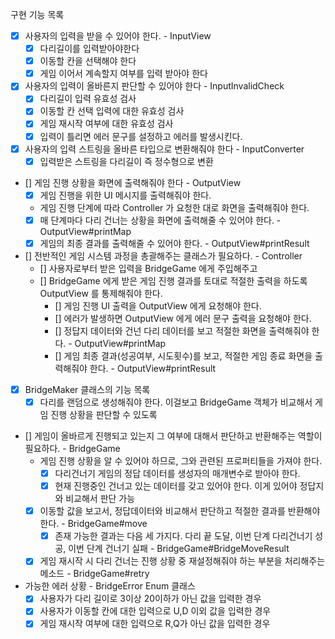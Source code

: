 구현 기능 목록
- [x] 사용자의 입력을 받을 수 있어야 한다. - InputView
  - [x] 다리길이를 입력받아야한다
  - [x] 이동할 칸을 선택해야 한다
  - [x] 게임 이어서 계속할지 여부를 입력 받아야 한다
- [x] 사용자의 입력이 올바른지 판단할 수 있어야 한다 - InputInvalidCheck
  - [x] 다리길이 입력 유효성 검사
  - [x] 이동할 칸 선택 입력에 대한 유효성 검사
  - [x] 게임 재시작 여부에 대한 유효성 검사
  - [x] 입력이 틀리면 에러 문구를 설정하고 에러를 발생시킨다.
- [x] 사용자의 입력 스트링을 올바른 타입으로 변환해줘야 한다 - InputConverter
  - [x] 입력받은 스트링을 다리길이 즉 정수형으로 변환

- [] 게임 진행 상황을 화면에 출력해줘야 한다 - OutputView
  - [x] 게임 진행을 위한 UI 메시지를 출력해줘야 한다.
  - 게임 진행 단계에 따라 Controller 가 요청한 대로 화면을 출력해줘야 한다.
  - [x] 매 단계마다 다리 건너는 상황을 화면에 출력해줄 수 있어야 한다. - OutputView#printMap
  - [x] 게임의 최종 결과를 출력해줄 수 있어야 한다. - OutputView#printResult
  
- [] 전반적인 게임 시스템 과정을 총괄해주는 클래스가 필요하다. - Controller
  - [] 사용자로부터 받은 입력을 BridgeGame 에게 주입해주고
  - [] BridgeGame 에게 받은 게임 진행 결과를 토대로 적절한 출력을 하도록 OutputView 를 통제해줘야 한다. 
    - [] 게임 진행 UI 출력을 OutputView 에게 요청해야 한다.
    - [] 에러가 발생하면 OutputView 에게 에러 문구 출력을 요청해야 한다.
    - [] 정답지 데이터와 건넌 다리 데이터를 보고 적절한 화면을 출력해줘야 한다. - OutputView#printMap 
    - [] 게임 최종 결과(성공여부, 시도횟수)를 보고, 적절한 게임 종료 화면을 출력해줘야 한다. - OutputView#printResult
    
- [x] BridgeMaker 클래스의 기능 목록
  - [x] 다리를 랜덤으로 생성해줘야 한다. 이걸보고 BridgeGame 객체가 비교해서 게임 진행 상황을 판단할 수 있도록
  
- [] 게임이 올바르게 진행되고 있는지 그 여부에 대해서 판단하고 반환해주는 역할이 필요하다. - BridgeGame
  - 게임 진행 상황을 알 수 있어야 하므로, 그와 관련된 프로퍼티들을 가져야 한다. 
    - [x] 다리건너기 게임의 정답 데이터를 생성자의 매개변수로 받아야 한다. 
    - [x] 현재 진행중인 건너고 있는 데이터를 갖고 있어야 한다. 이게 있어야 정답지와 비교해서 판단 가능
  - [x] 이동할 값을 보고서, 정답데이터와 비교해서 판단하고 적절한 결과를 반환해야 한다. - BridgeGame#move
    - [x] 존재 가능한 결과는 다음 세 가지다. 다리 끝 도달, 이번 단계 다리건너기 성공, 이번 단계 건너기 실패 - BridgeGame#BridgeMoveResult
  - [x] 게임 재시작 시 다리 건너는 진행 상황 중 재설정해줘야 하는 부분을 처리해주는 메소드 - BridgeGame#retry

- 가능한 에러 상황 - BridgeError Enum 클래스
  - [x] 사용자가 다리 길이로 3이상 20이하가 아닌 값을 입력한 경우
  - [x] 사용자가 이동할 칸에 대한 입력으로 U,D 이외 값을 입력한 경우
  - [x] 게임 재시작 여부에 대한 입력으로 R,Q가 아닌 값을 입력한 경우